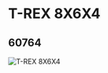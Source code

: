 # T-REX 8X6X4
## 60764
![T-REX 8X6X4](https://lc-www-live-s.legocdn.com/media/bricks/5/2/4515380.jpg)